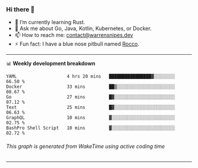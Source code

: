 ### Hi there 👋

- 🌱 I’m currently learning Rust.
- 💬 Ask me about Go, Java, Kotlin, Kubernetes, or Docker.
- 📫 How to reach me: contact@warrensnipes.dev
- ⚡ Fun fact: I have a blue nose pitbull named [Rocco](https://i.imgur.com/iLsSCKu.jpg).

-------

📊 **Weekly development breakdown**
<!--START_SECTION:waka-->

```text
YAML                   4 hrs 20 mins   ████████████████▓░░░░░░░░   66.50 %
Docker                 33 mins         ██▒░░░░░░░░░░░░░░░░░░░░░░   08.67 %
Go                     27 mins         █▓░░░░░░░░░░░░░░░░░░░░░░░   07.12 %
Text                   25 mins         █▓░░░░░░░░░░░░░░░░░░░░░░░   06.63 %
GraphQL                10 mins         ▓░░░░░░░░░░░░░░░░░░░░░░░░   02.75 %
BashPro Shell Script   10 mins         ▓░░░░░░░░░░░░░░░░░░░░░░░░   02.72 %
```

<!--END_SECTION:waka-->
###### *This graph is generated from WakeTime using active coding time*
-------
